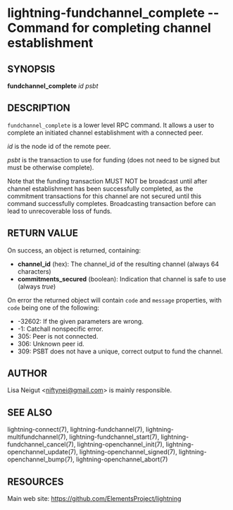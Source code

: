 lightning-fundchannel\_complete -- Command for completing channel establishment
===============================================================================

SYNOPSIS
--------

**fundchannel\_complete** *id* *psbt*

DESCRIPTION
-----------

`fundchannel_complete` is a lower level RPC command. It allows a user to
complete an initiated channel establishment with a connected peer.

*id* is the node id of the remote peer.

*psbt* is the transaction to use for funding (does not need to be
signed but must be otherwise complete).

Note that the funding transaction MUST NOT be broadcast until after
channel establishment has been successfully completed, as the commitment
transactions for this channel are not secured until this command
successfully completes. Broadcasting transaction before can lead to
unrecoverable loss of funds.

RETURN VALUE
------------

[comment]: # (GENERATE-FROM-SCHEMA-START)
On success, an object is returned, containing:

- **channel\_id** (hex): The channel\_id of the resulting channel (always 64 characters)
- **commitments\_secured** (boolean): Indication that channel is safe to use (always *true*)

[comment]: # (GENERATE-FROM-SCHEMA-END)

On error the returned object will contain `code` and `message` properties,
with `code` being one of the following:

- -32602: If the given parameters are wrong.
- -1: Catchall nonspecific error.
- 305: Peer is not connected.
- 306: Unknown peer id.
- 309: PSBT does not have a unique, correct output to fund the channel.

AUTHOR
------

Lisa Neigut <<niftynei@gmail.com>> is mainly responsible.

SEE ALSO
--------

lightning-connect(7), lightning-fundchannel(7), lightning-multifundchannel(7),
lightning-fundchannel\_start(7), lightning-fundchannel\_cancel(7),
lightning-openchannel\_init(7), lightning-openchannel\_update(7),
lightning-openchannel\_signed(7), lightning-openchannel\_bump(7),
lightning-openchannel\_abort(7)

RESOURCES
---------

Main web site: <https://github.com/ElementsProject/lightning>

[comment]: # ( SHA256STAMP:c7c616115c90f39b896ac5cfba7d7bbdb9ec9e762e3de9527e8222d1a3a78e44)
